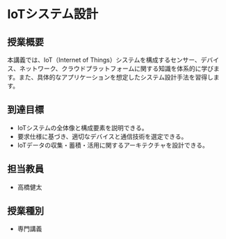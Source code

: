 # IoTシステム設計

## 授業概要

本講義では、IoT（Internet of Things）システムを構成するセンサー、デバイス、ネットワーク、クラウドプラットフォームに関する知識を体系的に学びます。また、具体的なアプリケーションを想定したシステム設計手法を習得します。

## 到達目標

- IoTシステムの全体像と構成要素を説明できる。
- 要求仕様に基づき、適切なデバイスと通信技術を選定できる。
- IoTデータの収集・蓄積・活用に関するアーキテクチャを設計できる。

## 担当教員

- 高橋健太

## 授業種別

- 専門講義 